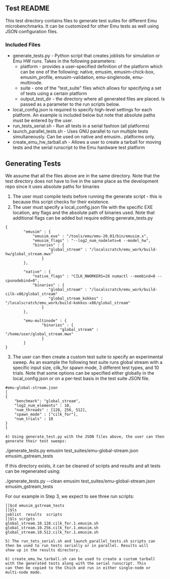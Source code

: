 ## Test README

This test directory contains files to generate test suites for different
Emu microbenchmarks. It can be customized for other Emu tests as well
using JSON configuration files.

### Included Files
* generate_tests.py - Python script that creates joblists for simulation
or Emu HW runs. Takes in the following parameters: 
    * platform - provides a user-specified definition of the platform which can be
      one of the following:  native, emusim, emusim-chick-box, emusim_profile, emusim-validation, emu-singlenode, emu-multinode. 
    * suite - one of the "test_suite" files which allows for specifying a set of tests using a certain platform
    * output_test_dir - the directory where all generated files are placed. Is passed as a parameter to the run scripts below.
* local_config.json is required to specify high-level settings for each platform. An example is included below but note that
absolute paths must be entered by the user.
* run_tests_serial.sh - Run all tests in a serial fashion (all platforms)
* launch_parallel_tests.sh - Uses GNU parallel to run multiple tests simultaneously. Can be used on native and emusim.. platforms only.
* create_emu_hw_tarball.sh - Allows a user to create a tarball for moving tests and the serial runscript to the Emu hardware test platform

## Generating Tests

We assume that all the files above are in the same directory. Note that the test directory does not have to live in the same place as the development repo since it uses absolute paths for binaries

1) The user must compile tests before running the generate script - this is because this script checks for their existence.
2) The user must specify a local_config.json file with the specific EXE location, any flags and the absolute path of binaries used. Note that additional flags can be added but require editing generate_tests.py

```
{
        "emusim" : {
            "emusim_exe" : "/tools/emu/emu-20.01/bin/emusim.x",
            "emusim_flags" : "--log2_num_nodelets=6 --model_hw",
            "binaries" : {
                   "global_stream" : "/localscratch/emu_work/build-hw/global_stream.mwx"
                }
        },

        "native" : {
            "native_flags" : "CILK_NWORKERS=28 numactl --membind=0 --cpunodebind=0",
            "binaries" : {
                   "global_stream" : "/localscratch/emu_work/build-cilk-x86/global_stream"
                   "global_stream_kokkos" : "/localscratch/emu_work/build-kokkos-x86/global_stream"
                }
        },

        "emu-multinode" : {
                "binaries" : {
                        "global_stream" : "/home/user/global_stream.mwx"
                }
        }
}
```
3) The user can then create a custom test suite to specify an experimental sweep. As an example the following test suite runs global stream with a specific input size, cilk_for spawn mode, 3 different test types, and 10 trials. Note that some options can be specified either globally in the local_config.json or on a per-test basis in the test suite JSON file. 

```
#emu-global-stream.json
[
{
    "benchmark": "global_stream",
    "log2_num_elements" : 10,
    "num_threads" : [128, 256, 512],
    "spawn_mode" : ["cilk_for"],
    "num_trials" : 10
}
]

4) Using generate_test.py with the JSON files above, the user can then generate their test sweeps:
```
./generate_tests.py emusim test_suites/emu-global-stream.json emusim_gstream_tests

If this directory exists, it can be cleaned of scripts and results and all tests can be regenerated using:

./generate_tests.py --clean emusim test_suites/emu-global-stream.json emusim_gstream_tests

For our example in Step 3, we expect to see three run scripts:

```
[]$cd emusim_gstream_tests
[]$ls
joblist  results  scripts
[]$ls scripts
global_stream.10.128.cilk_for.1.emusim.sh  global_stream.10.256.cilk_for.1.emusim.sh  global_stream.10.512.cilk_for.1.emusim.sh

5) The run_tets_serial.sh and launch_parallel_tests.sh scripts can then be used to run tests serially or in parallel. Results will
show up in the results directory.

6) create_emu_hw_tarball.sh can be used to create a custom tarball with the generated tests along with the serial runscript. This
can then be copied to the Chick and run in either single-node or multi-node mode.

